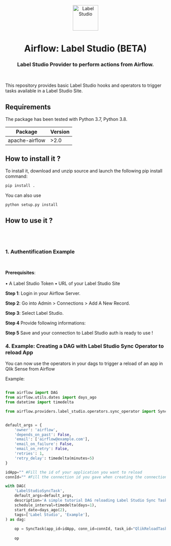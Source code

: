 <p align="center" style="vertical-align:center;">
  <a href="https://labelstud.io/">
    <img alt="Label Studio" src="" width="80", height="80" />
  </a>
</p>

<h1 align="center">
  Airflow: Label Studio (BETA)
</h1>
  <h3 align="center">
    Label Studio Provider to perform actions from Airflow.
</h3>

<br/>

This repository provides basic Label Studio hooks and operators to trigger tasks available in a Label Studio Site.

## Requirements

The package has been tested with Python 3.7, Python 3.8.

|  Package  |  Version  |
|-----------|-----------|
| apache-airflow | >2.0 |


## How to install it ?


To install it, download and unzip source and launch the following pip install command: 

```bash
pip install .
```

You can also use 

```bash
python setup.py install
```

## How to use it ?
<br/>


<br/>

### 1. Authentification Example
<br/>

**Prerequisites**:  
<br>
• A Label Studio Token
• URL of your Label Studio Site

**Step 1**: Login in your Airflow Server. 

**Step 2**: Go into Admin > Connections > Add A New Record. 

**Step 3**: Select Label Studio.

**Step 4** Provide following informations:

**Step 5** Save and your connection to Label Studio auth is ready to use !

### 4. Example: Creating a DAG with Label Studio Sync Operator to reload App 

You can now use the operators in your dags to trigger a reload of an app in Qlik Sense from Airflow

Example: 

```python

from airflow import DAG
from airflow.utils.dates import days_ago
from datetime import timedelta

from airflow.providers.label_studio.operators.sync_operator import SyncTask


default_args = {
    'owner': 'airflow',
    'depends_on_past': False,
    'email': ['airflow@example.com'],
    'email_on_failure': False,
    'email_on_retry': False,
    'retries': 1,
    'retry_delay': timedelta(minutes=5)
}

idApp="" #Fill the id of your application you want to reload
connId="" #Fill the connection id you gave when creating the connection in airflow

with DAG(
    'LabelStudioSyncTask',
    default_args=default_args,
    description='A simple tutorial DAG reloading Label Studio Sync Task',
    schedule_interval=timedelta(days=1),
    start_date=days_ago(2),
    tags=['Label Studio', 'Example'],
) as dag:
    
    op = SyncTask(app_id=idApp, conn_id=connId, task_id="QlikReloadTask")
    
    op

```

<br/>


